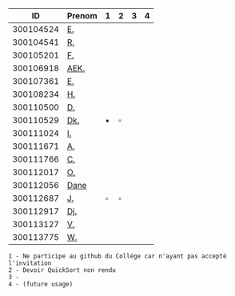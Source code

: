 

|  ID     | Prenom                                          |1|2|3|4|
|---------|-------------------------------------------------|-|-|-|-|
|300104524| [E.](https://github.com/Echnaideurgeneus)       | | | | |
|300104541| [R.](https://github.com/Romeomian)              | | | | |
|300105201| [F.](https://github.com/BgbgL13)                | | | | |
|300106918| [AEK.](https://github.com/AEKchaouche)          | | | | |
|300107361| [E.](https://github.com/toch90)                 | | | | |
|300108234| [H.](https://github.com/halimabzn)              | | | | |
|300110500| [D.](https://github.com/didier300110500)        | | | | |
|300110529| [Dk.](https://github.com/TEC24)                 |:black_small_square:|:white_small_square:| | |
|300111024| [I.](https://github.com/ibrahimahkanoute)       | | | | |
|300111671| [A.](https://github.com/AbbasSadissou)          | | | | |
|300111766| [C.](https://github.com/cheikhthiam)            | | | | |
|300112017| [O.](https://github.com/ordenrosae)             | | | | |
|300112056| [Dane](https://github.com/danekayi)             | | | | |
|300112687| [J.](https://github.com/jthn9022)               |:white_small_square:|:white_small_square:| | |
|300112917| [Dj.](https://github.com/djumaster)             | | | | |
|300113127| [V.](https://github.com/Futureseven)            | | | | |
|300113775| [W.](https://github.com/widby)                  | | | | |



```
1 - Ne participe au github du Collége car n'ayant pas accepté l'invitation 
2 - Devoir QuickSort non rendu
3 - 
4 - (future usage)
```

